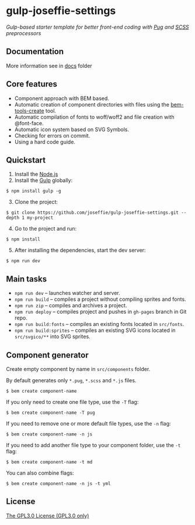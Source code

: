 # gulp-joseffie-settings

_Gulp-based starter template for better front-end coding with [Pug](https://pugjs.org/) and [SCSS](https://sass-lang.com/guide) preprocessors_

## Documentation

More information see in [docs](./docs/) folder

## Core features

- Component approach with BEM based.
- Automatic creation of component directories with files using the [bem-tools-create](https://github.com/bem-tools/bem-tools-create) tool.
- Automatic compilation of fonts to woff/woff2 and file creation with @font-face.
- Automatic icon system based on SVG Symbols.
- Checking for errors on commit.
- Using a hard code guide.

## Quickstart

1. Install the [Node.js](https://nodejs.org/en/)
2. Install the [Gulp](https://gulpjs.com/) globally:

```
$ npm install gulp -g
```

3. Clone the project:

```
$ git clone https://github.com/joseffie/gulp-joseffie-settings.git --depth 1 my-project
```

4. Go to the project and run:

```
$ npm install
```

5. After installing the dependencies, start the dev server:

```
$ npm run dev
```

## Main tasks

- `npm run dev` – launches watcher and server.
- `npm run build` – compiles a project without compiling sprites and fonts.
- `npm run zip` – compiles and archives a project.
- `npm run deploy` – compiles project and pushes in `gh-pages` branch in Git repo.
- `npm run build:fonts` – compiles an existing fonts located in `src/fonts`.
- `npm run build:sprites` – compiles an existing SVG icons located in `src/svgico/**` into SVG sprites.

## Component generator

Create empty component by name in `src/components` folder.

By default generates only `*.pug`, `*.scss` and `*.js` files.

```
$ bem create component-name
```

If you only need to create one file type, use the `-T` flag:

```
$ bem create component-name -T pug
```

If you need to remove one or more default file types, use the `-n` flag:

```
$ bem create component-name -n js
```

If you need to add another file type to your component folder, use the `-t` flag:

```
$ bem create component-name -t md
```

You can also combine flags:

```
$ bem create component-name -n js -t yml
```

## License

[The GPL3.0 License (GPL3.0 only)](./LICENSE)
